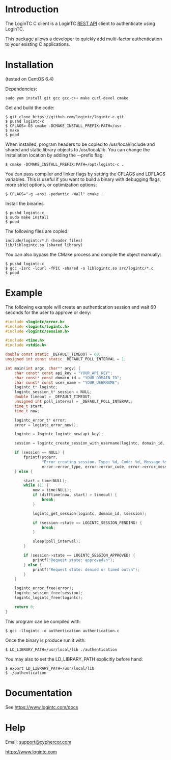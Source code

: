 Introduction
============

The LoginTC C client is a LoginTC [REST API][rest-api] client to
authenticate using LoginTC.

This package allows a developer to quickly add multi-factor authentication to your existing C applications.

Installation
============

(tested on CentOS 6.4)

Dependencies:

    sudo yum install git gcc gcc-c++ make curl-devel cmake
    
Get and build the code:

    $ git clone https://github.com/logintc/logintc-c.git
    $ pushd logintc-c
    $ CFLAGS=-O3 cmake -DCMAKE_INSTALL_PREFIX:PATH=/usr .
    $ make
    $ popd

When installed, program headers to be copied to /usr/local/include and shared and static library objects to /usr/local/lib. You can change the installation location by adding the --prefix flag:

    $ cmake -DCMAKE_INSTALL_PREFIX:PATH=/opt/logintc-c .

You can pass compiler and linker flags by setting the CFLAGS and LDFLAGS variables. This is useful if you want to build a binary with debugging flags, more strict options, or optimization options:

    $ CFLAGS="-g -ansi -pedantic -Wall" cmake .

Install the binaries

    $ pushd logintc-c
    $ sudo make install
    $ popd

The following files are copied:

    include/logintc/*.h (header files)
    lib/liblogintc.so (shared library)

You can also bypass the CMake process and compile the object manually:

    $ pushd logintc-c
    $ gcc -Isrc -lcurl -fPIC -shared -o liblogintc.so src/logintc/*.c
    $ popd

Example
=======

The following example will create an authentication session and wait 60 seconds
for the user to approve or deny:

```c
#include <logintc/error.h>
#include <logintc/logintc.h>
#include <logintc/session.h>

#include <time.h>
#include <stdio.h>

double const static _DEFAULT_TIMEOUT = 60;
unsigned int const static _DEFAULT_POLL_INTERVAL = 1;

int main(int argc, char** argv) {
    char const* const api_key = "YOUR_API_KEY";
    char const* const domain_id = "YOUR_DOMAIN_ID";
    char const* const user_name = "YOUR_USERNAME";
    logintc_t* logintc;
    logintc_session_t* session = NULL;
    double timeout = _DEFAULT_TIMEOUT;
    unsigned int poll_interval = _DEFAULT_POLL_INTERVAL;
    time_t start;
    time_t now;

    logintc_error_t* error;
    error = logintc_error_new();

    logintc = logintc_logintc_new(api_key);

    session = logintc_create_session_with_username(logintc, domain_id, user_name, error);

    if (session == NULL) {
        fprintf(stderr,
                "Error creating session. Type: %d, Code: %d, Message %s\n",
                error->error_type, error->error_code, error->error_message);
    } else {

        start = time(NULL);
        while (1) {
            now = time(NULL);
            if (difftime(now, start) > timeout) {
                break;
            }

            logintc_get_session(logintc, domain_id, &session);

            if (session->state == LOGINTC_SESSION_PENDING) {
                break;
            }

            sleep(poll_interval);
        }

        if (session->state == LOGINTC_SESSION_APPROVED) {
            printf("Request state: approved\n");
        } else {
            printf("Request state: denied or timed out\n");
        }
    }

    logintc_error_free(error);
    logintc_session_free(session);
    logintc_logintc_free(logintc);

    return 0;
}

```

This program can be compiled with:

    $ gcc -llogintc -o authentication authentication.c
    
Once the binary is produce run it with:

    $ LD_LIBRARY_PATH=/usr/local/lib ./authentication
    
You may also to set the LD_LIBRARY_PATH explicitly before hand:

    $ export LD_LIBRARY_PATH=/usr/local/lib
    $ ./authentication

Documentation
=============

See <https://www.logintc.com/docs>

Help
====

Email: <support@cyphercor.com>

<https://www.logintc.com>

[rest-api]: https://www.logintc.com/docs/rest-api
